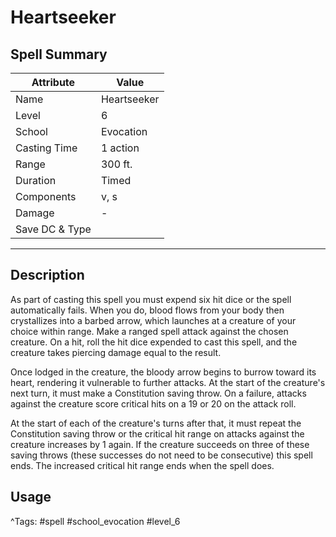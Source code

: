# Heartseeker

## Spell Summary

| Attribute        | Value                  |
|------------------|------------------------|
| Name             | Heartseeker                 |
| Level            | 6                |
| School           | Evocation          |
| Casting Time     | 1 action              |
| Range            | 300 ft.            |
| Duration         | Timed             |
| Components       | v, s             |
| Damage           | -               |
| Save DC & Type   |              |

---

## Description

As part of casting this spell you must expend six hit dice or the spell automatically fails. When you do, blood flows from your body then crystallizes into a barbed arrow, which launches at a creature of your choice within range. Make a ranged spell attack against the chosen creature. On a hit, roll the hit dice expended to cast this spell, and the creature takes piercing damage equal to the result.

Once lodged in the creature, the bloody arrow begins to burrow toward its heart, rendering it vulnerable to further attacks. At the start of the creature's next turn, it must make a Constitution saving throw. On a failure, attacks against the creature score critical hits on a 19 or 20 on the attack roll.

At the start of each of the creature's turns after that, it must repeat the Constitution saving throw or the critical hit range on attacks against the creature increases by 1 again. If the creature succeeds on three of these saving throws (these successes do not need to be consecutive) this spell ends. The increased critical hit range ends when the spell does.

## Usage


^Tags: #spell #school_evocation #level_6